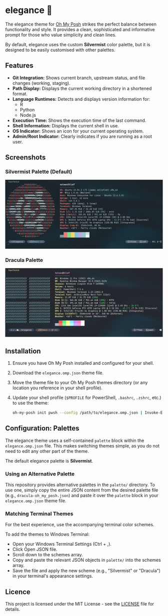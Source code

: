 # elegance 🎴

The elegance theme for [Oh My Posh](https://ohmyposh.dev/) strikes the perfect balance between functionality and style. It provides a clean, sophisticated and informative prompt for those who value simplicity and clean lines.

By default, elegance uses the custom **Silvermist** color palette, but it is designed to be easily customised with other palettes.

## Features

* **Git Integration:** Shows current branch, upstream status, and file changes (working, staging).
* **Path Display:** Displays the current working directory in a shortened format.
* **Language Runtimes:** Detects and displays version information for:
    * R
    * Python
    * Node.js
* **Execution Time:** Shows the execution time of the last command.
* **Shell Information:** Displays the current shell in use.
* **OS Indicator:** Shows an icon for your current operating system.
* **Admin/Root Indicator:** Clearly indicates if you are running as a root user.

## Screenshots

### Silvermist Palette (Default)

![elegance theme with Silvermist palette](./screenshots/elegance-silvermist.png)

### Dracula Palette

![elegance theme with Dracula palette](./screenshots/elegance-dracula.png)


## Installation

1.  Ensure you have Oh My Posh installed and configured for your shell.
2.  Download the `elegance.omp.json` theme file.
3.  Move the theme file to your Oh My Posh themes directory (or any location you reference in your shell profile).
4.  Update your shell profile (`$PROFILE` for PowerShell, `.bashrc`, `.zshrc`, etc.) to use the theme:

    ```sh
    oh-my-posh init pwsh --config /path/to/elegance.omp.json | Invoke-Expression
    ```

## Configuration: Palettes

The elegance theme uses a self-contained `palette` block within the `elegance.omp.json` file. This makes switching themes simple, as you do not need to edit any other part of the theme.

The default elegance palette is **Silvermist**.

### Using an Alternative Palette

This repository provides alternative palettes in the `palette/` directory. To use one, simply copy the entire JSON content from the desired palette file (e.g., `dracula-oh_my_posh.json`) and paste it over the `palette` block in your `elegance.omp.json` theme file.

### Matching Terminal Themes

For the best experience, use the accompanying terminal color schemes.

To add the themes to Windows Terminal:
* Open your Windows Terminal Settings (Ctrl + ,).
* Click Open JSON file.
* Scroll down to the schemes array.
* Copy and paste the relevant JSON objects in `palette/` into the schemes array.
* Save the file and apply the new scheme (e.g., "Silvermist" or "Dracula") in your terminal's appearance settings.

## Licence

This project is licensed under the MIT License - see the [LICENSE](LICENSE) file for details.